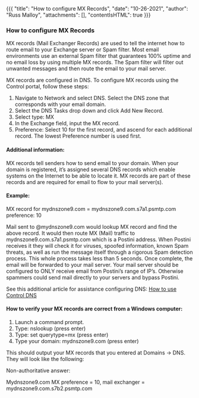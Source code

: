 {{{
  "title": "How to configure MX Records",
  "date": "10-26-2021",
  "author": "Russ Malloy",
  "attachments": [],
  "contentIsHTML": true
}}}

<h3>How to configure MX Records</h3>

<p>MX records (Mail Exchanger Records) are used to tell the internet how to route email to your Exchange server or Spam filter. Most email environments use an external Spam filter that guarantees 100% uptime and no email loss by using multiple
  MX records. The Spam filter will filter out unwanted messages and then route the email to your mail server.</p>
<p>MX records are configured in DNS. To configure MX records using the Control portal, follow these steps:</p>
<ol>
  <li>Navigate to Network and select DNS. Select the DNS zone that corresponds with your email domain.</li>
  <li>Select the DNS Tasks drop down and click Add New Record.</li>
  <li>Select type: MX</li>
  <li>In the Exchange field, input the MX record.</li>
  <li>Preference: Select 10 for the first record, and ascend for each additional record. The lowest Preference number is used first.</li>
</ol>

<h4>Additional information:</h4>
<p>MX records tell senders how to send email to your domain. When your domain is registered, it’s assigned several DNS records which enable systems on the Internet to be able to locate it. MX records are part of these records and are required
  for email to flow to your mail server(s).</p>
<h4>Example:</h4>
<p>MX record for mydnszone9.com = mydnszone9.com.s7a1.psmtp.com preference: 10</p>
<p>Mail sent to @mydnszone9.com would lookup MX record and find the above record. It would then route MX (Mail) traffic to mydnszone9.com.s7a1.psmtp.com which is a Postini address. When Postini receives it they will check it for viruses, spoofed
  information, known Spam threats, as well as run the message itself through a rigorous Spam detection process. This whole process takes less than 5 seconds. Once complete, the email will be forwarded to your mail server. Your mail server
  should be configured to ONLY receive email from Postini’s range of IP’s. Otherwise spammers could send mail directly to your servers and bypass Postini.</p>

<p>See this additional article for assistance configuring DNS: <a href="../Control Portal/how-to-use-control-dns.md">How to use Control DNS</a>
</p>

<h4>How to verify your MX records are correct from a Windows computer:</h4>
<ol>
  <li>Launch a command prompt.</li>
  <li>Type: nslookup (press enter)</li>
  <li>Type: set querytype=mx (press enter)</li>
  <li>Type your domain: mydnszone9.com (press enter)</li>
</ol>
<p>This should output your MX records that you entered at Domains -&gt; DNS. They will look like the following:</p>
<p>Non-authoritative answer:</p>
<p>Mydnszone9.com MX preference = 10, mail exchanger = mydnszone9.com.s7b2.psmtp.com</p>
